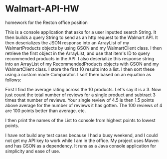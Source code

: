 # Walmart-API-HW
homework for the Reston office position

This is a console application that asks for a user inputted search String. It then builds a query String to send 
as an http request to the Walmart API. It then deserializes the JSON response into an ArrayList of my WalmartProducts
objects by using GSON and my WalmartClient class. I then retrieve the first object in the ArrayList, and use that item's ID to
query recommended products in the API. I also deserialize this response string into an ArrayList of my RecommendedProducts 
objects with GSON and my WalmartClient class. I store the first 10 results into a list. I then sort these using a custom made
Comparator. I sort them based on an equation as follows:

First I find the average rating across the 10 products. Let's say it is a 3. Now just count the total number of reviews 
for a single product and subtract 3 times that number of reviews. Your single review of 4.5 is then 1.5 points above 
average for the number of reviews it has gotten. The 100 reviews of 4 are 100 points better than average. etc.

I then print the names of the List to console from highest points to lowest points.




I have not build any test cases because I had a busy weekend, and I could not get my API key to work while I am in the office.
My project uses Maven and has GSON as a dependency. It runs as a Java console application for simplicity and ease of use.
